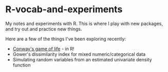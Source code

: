 # R-vocab-and-experiments

My notes and experiments with R. This is where I play with new packages, and try out and practice new things. 

Here are a few of the things I've been exploring recently: 

* [Conway's game of life](https://en.wikipedia.org/wiki/Conway%27s_Game_of_Life) - in R!
* Gower's dissimilarity index for mixed numeric/categorical data 
* Simulating random variables from an estimated univariate density function